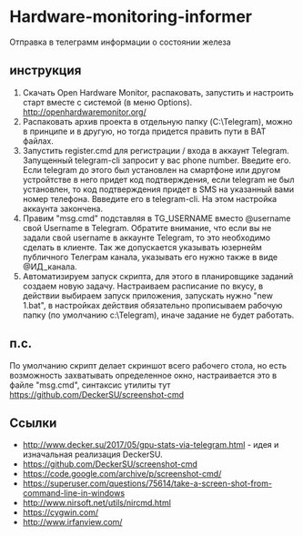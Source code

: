 # Hardware-monitoring-informer
Отправка в телеграмм информации о состоянии железа

инструкция
------
1. Скачать Open Hardware Monitor, распаковать, запустить и настроить старт вместе с системой (в меню Options). http://openhardwaremonitor.org/
2. Распаковать архив проекта в отдельную папку (C:\Telegram\), можно в принципе и в другую, но тогда придется править пути в BAT файлах.
3. Запустить register.cmd для регистрации / входа в аккаунт Telegram. Запущенный telegram-cli запросит у вас phone number. Введите его. Если telegram до этого был установлен на смартфоне или другом устройтстве в него придет код подтверждения, если telegram не был установлен, то код подтверждения придет в SMS на указанный вами номер телефона. Ввведите его в telegram-cli. На этом настройка аккаунта закончена.
4. Правим "msg.cmd" подставляя в TG_USERNAME вместо @username свой Username в Telegram. Обратите внимание, что если вы не задали свой username в аккаунте Telegram, то это необходимо сделать в клиенте. Так же допускается указывать юзернейм публичного Телеграм канала, указывать его нужно также в виде @ИД_канала.
5. Автоматизируем запуск скрипта, для этого в планировщике заданий создаем новую задачу. Настраиваем расписание по вкусу, в действии выбираем запуск приложения, запускать нужно "new 1.bat", в настройках действия обязательно прописываем рабочую папку (по умолчанию c:\Telegram\), иначе задание не будет работать.

п.с.
------
По умолчанию скрипт делает скриншот всего рабочего стола, но есть возможность захватывать определенное окно, настраивается это в файле "msg.cmd", синтаксис утилиты тут https://github.com/DeckerSU/screenshot-cmd


Ссылки
------

- http://www.decker.su/2017/05/gpu-stats-via-telegram.html - идея и изначальная реализация DeckerSU.
- https://github.com/DeckerSU/screenshot-cmd
- https://code.google.com/archive/p/screenshot-cmd/
- https://superuser.com/questions/75614/take-a-screen-shot-from-command-line-in-windows
- http://www.nirsoft.net/utils/nircmd.html
- https://cygwin.com/
- http://www.irfanview.com/
